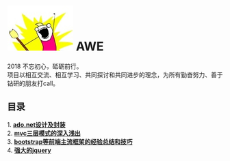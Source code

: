 ﻿# ![Logo](image/icons/logo.jpg) AWE
2018 不忘初心，砥砺前行。<br>
项目以相互交流、相互学习、共同探讨和共同进步的理念，为所有勤奋努力、善于钻研的朋友打call。<br>


## 目录
1. [**ado.net设计及封装**]()<br>
2. [**mvc三层模式的深入浅出**]()<br>
3. [**bootstrap等前端主流框架的经验总结和技巧**]()<br>
4. [**强大的jquery**]()
